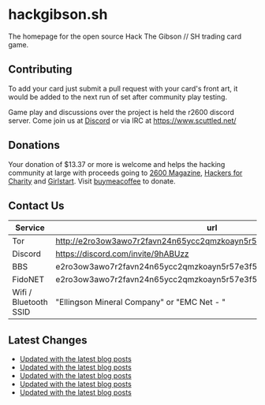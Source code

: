 # hackgibson.sh
The homepage for the open source Hack The Gibson // SH trading card game.


## Contributing

To add your card just submit a pull request with your card's front art, it would be added to the next run of set after community play testing.

Game play and discussions over the project is held the r2600 discord server. Come join us at [Discord](https://discord.com/invite/9hABUzz) or via IRC at https://www.scuttled.net/


## Donations

Your donation of $13.37 or more is welcome and helps the hacking community at large with proceeds going to [2600 Magazine](https://2600.com/), [Hackers for Charity](https://hackersforcharity.org) and [Girlstart](https://girlstart.org).  Visit [buymeacoffee](https://www.buymeacoffee.com/hackgibson.sh) to donate.


## Contact Us

Service | url
-|-
Tor | http://e2ro3ow3awo7r2favn24n65ycc2qmzkoayn5r57e3f56nvjwdcgg32ad.onion
Discord | https://discord.com/invite/9hABUzz
BBS | e2ro3ow3awo7r2favn24n65ycc2qmzkoayn5r57e3f56nvjwdcgg32ad.onion:23
FidoNET | e2ro3ow3awo7r2favn24n65ycc2qmzkoayn5r57e3f56nvjwdcgg32ad.onion:24554
Wifi / Bluetooth SSID | "Ellingson Mineral Company" or "EMC Net - <fidonet address>"

## Latest Changes
<!-- BLOG-POST-LIST:START -->
- [Updated with the latest blog posts](https://github.com/DFW2600/hackgibson.sh/commit/a1f4a9edba50297f3fb911f3c80560e7372d0719)
- [Updated with the latest blog posts](https://github.com/DFW2600/hackgibson.sh/commit/41a50d584ddc4b33bb557d8e07b704c929dde2b7)
- [Updated with the latest blog posts](https://github.com/DFW2600/hackgibson.sh/commit/91f0287cd4f6a22fb9eb8b558671f7a143ceac02)
- [Updated with the latest blog posts](https://github.com/DFW2600/hackgibson.sh/commit/1052adb46f70574567d5a000b7f73f781dfb07ea)
- [Updated with the latest blog posts](https://github.com/DFW2600/hackgibson.sh/commit/7c2ea2a40727ec9dfb0974f4bb3ee934d0cc867c)
<!-- BLOG-POST-LIST:END -->
